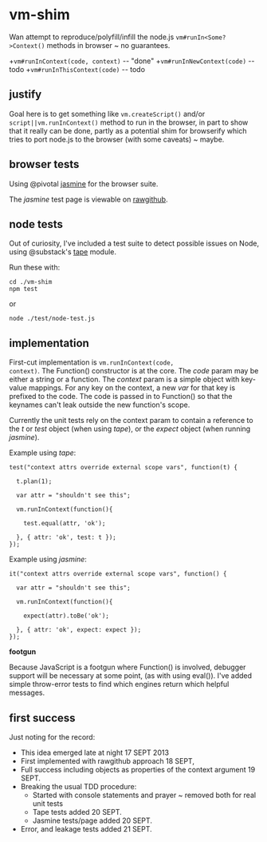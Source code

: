 vm-shim
=======

Wan attempt to reproduce/polyfill/infill the node.js 
<code>vm#runIn<Some?>Context()</code> methods in browser ~ no guarantees.

+<code>vm#runInContext(code, context)</code> -- "done"
+<code>vm#runInNewContext(code)</code> -- todo
+<code>vm#runInThisContext(code)</code> -- todo

justify
-------

Goal here is to get something like <code>vm.createScript()</code> and/or 
<code>script||vm.runInContext()</code> method to run in the browser, in part to 
show that it really can be done, partly as a potential shim for browserify which 
tries to port node.js to the browser (with some caveats) ~ maybe.

browser tests
-------------

Using @pivotal <a href='https://github.com/pivotal/jasmine'>jasmine</a> for the 
browser suite.

The *jasmine* test page is viewable on 
<a href='//rawgithub.com/dfkaye/vm-shim/master/test/browser/SpecRunner.html' 
   target='_new' title='opens in new tab or window'>
  rawgithub</a>.

node tests
----------

Out of curiosity, I've included a test suite to detect possible issues on Node, 
using @substack's <a href='https://github.com/substack/tape'>tape</a> module. 

Run these with:

    cd ./vm-shim
    npm test
  
or 
  
    node ./test/node-test.js
    
implementation
--------------

First-cut implementation is <code>vm.runInContext(code, context)</code>. The 
Function() constructor is at the core. The *code* param may be either a string 
or a function. The *context* param is a simple object with key-value mappings. 
For any key on the context, a new *var* for that key is prefixed to the code. The
code is passed in to Function() so that the keynames can't leak outside the new 
function's scope.

Currently the unit tests rely on the context param to contain a reference to the 
*t* or *test* object (when using *tape*), or the *expect* object (when running 
*jasmine*).

Example using *tape*:

    test("context attrs override external scope vars", function(t) {

      t.plan(1);

      var attr = "shouldn't see this";
       
      vm.runInContext(function(){
      
        test.equal(attr, 'ok');

      }, { attr: 'ok', test: t });
    });

Example using *jasmine*:

    it("context attrs override external scope vars", function() {

      var attr = "shouldn't see this";

      vm.runInContext(function(){

        expect(attr).toBe('ok');

      }, { attr: 'ok', expect: expect });
    });

 
__footgun__

Because JavaScript is a footgun where Function() is involved, debugger support 
will be necessary at some point, (as with using eval()).  I've added simple 
throw-error tests to find which engines return which helpful messages.


first success
-------------
Just noting for the record:

+ This idea emerged late at night 17 SEPT 2013 
+ First implemented with rawgithub approach 18 SEPT, 
+ Full success including objects as properties of the context argument 19 SEPT.
+ Breaking the usual TDD procedure:
  + Started with console statements and prayer ~ removed both for real unit tests
  + Tape tests added 20 SEPT.
  + Jasmine tests/page added 20 SEPT.
+ Error, and leakage tests added 21 SEPT.
